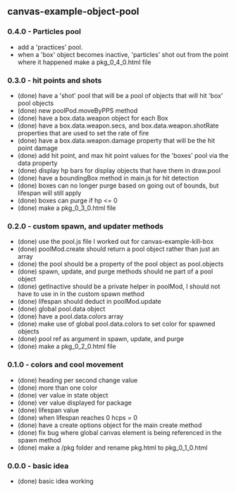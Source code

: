 ## canvas-example-object-pool

### 0.4.0 - Particles pool
* add a 'practices' pool.
* when a 'box' object becomes inactive, 'particles' shot out from the point where it happened
make a pkg_0_4_0.html file

### 0.3.0 - hit points and shots
* (done) have a 'shot' pool that will be a pool of objects that will hit 'box' pool objects
* (done) new poolPod.moveByPPS method
* (done) have a box.data.weapon object for each Box
* (done) have a box.data.weapon.secs, and box.data.weapon.shotRate properties that are used to set the rate of fire
* (done) have a box.data.weapon.damage property that will be the hit point damage
* (done) add hit point, and max hit point values for the 'boxes' pool via the data property
* (done) display hp bars for display objects that have them in draw.pool
* (done) have a boundingBox method in main.js for hit detection
* (done) boxes can no longer purge based on going out of bounds, but lifespan will still apply
* (done) boxes can purge if hp <= 0
* (done) make a pkg_0_3_0.html file

### 0.2.0 - custom spawn, and updater methods
* (done) use the pool.js file I worked out for canvas-example-kill-box
* (done) poolMod.create should return a pool object rather than just an array
* (done) the pool should be a property of the pool object as pool.objects
* (done) spawn, update, and purge methods should ne part of a pool object
* (done) getInactive should be a private helper in poolMod, I should not have to use in in the custom spawn method
* (done) lifespan should deduct in poolMod.update
* (done) global pool.data object
* (done) have a pool.data.colors array
* (done) make use of global pool.data.colors to set color for spawned objects
* (done) pool ref as argument in spawn, update, and purge
* (done) make a pkg_0_2_0.html file

### 0.1.0 - colors and cool movement
* (done) heading per second change value
* (done) more than one color
* (done) ver value in state object
* (done) ver value displayed for package
* (done) lifespan value
* (done) when lifespan reaches 0 hcps = 0
* (done) have a create options object for the main create method
* (done) fix bug where global canvas element is being referenced in the spawn method
* (done) make a /pkg folder and rename pkg.html to pkg_0_1_0.html

### 0.0.0 - basic idea
* (done) basic idea working